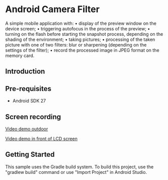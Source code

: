 
Android Camera Filter
===================================

A simple mobile application with:
• display of the preview window on the device screen;
• triggering autofocus in the process of the preview;
• turning on the flash before starting the snapshot process, depending on the shading of the environment;
• taking pictures;
• processing of the taken picture with one of two filters: blur or sharpening (depending on the settings of the filter);
• record the processed image in JPEG format on the memory card.

Introduction
------------


Pre-requisites
--------------

- Android SDK 27


Screen recording
-------------

<a href="https://youtu.be/DMTnrTiOYiI">Video demo outdoor</a>

<a href="https://youtu.be/LC3h3YrfDpA">Video demo in front of LCD screen</a>

Getting Started
---------------

This sample uses the Gradle build system. To build this project, use the
"gradlew build" command or use "Import Project" in Android Studio.
